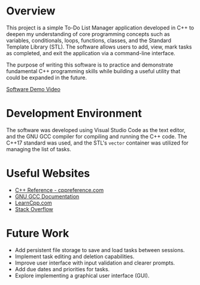 # Overview

This project is a simple To-Do List Manager application developed in C++ to deepen my understanding of core programming concepts such as variables, conditionals, loops, functions, classes, and the Standard Template Library (STL). The software allows users to add, view, mark tasks as completed, and exit the application via a command-line interface.

The purpose of writing this software is to practice and demonstrate fundamental C++ programming skills while building a useful utility that could be expanded in the future.

[Software Demo Video](http://youtube.link.goes.here)

# Development Environment

The software was developed using Visual Studio Code as the text editor, and the GNU GCC compiler for compiling and running the C++ code. The C++17 standard was used, and the STL's `vector` container was utilized for managing the list of tasks.

# Useful Websites

- [C++ Reference - cppreference.com](https://en.cppreference.com/w/)
- [GNU GCC Documentation](https://gcc.gnu.org/onlinedocs/)
- [LearnCpp.com](https://www.learncpp.com/)
- [Stack Overflow](https://stackoverflow.com/)

# Future Work

- Add persistent file storage to save and load tasks between sessions.
- Implement task editing and deletion capabilities.
- Improve user interface with input validation and clearer prompts.
- Add due dates and priorities for tasks.
- Explore implementing a graphical user interface (GUI).

